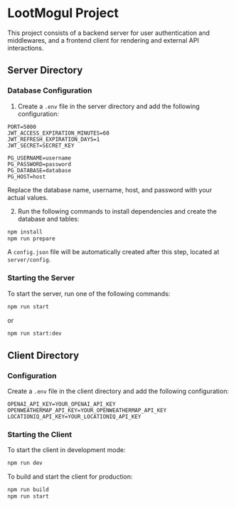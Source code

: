# LootMogul Project

This project consists of a backend server for user authentication and middlewares, and a frontend client for rendering and external API interactions.

## Server Directory

### Database Configuration

1. Create a `.env` file in the server directory and add the following configuration:

```
PORT=5000
JWT_ACCESS_EXPIRATION_MINUTES=60
JWT_REFRESH_EXPIRATION_DAYS=1
JWT_SECRET=SECRET_KEY

PG_USERNAME=username
PG_PASSWORD=password
PG_DATABASE=database
PG_HOST=host
```

Replace the database name, username, host, and password with your actual values.

2. Run the following commands to install dependencies and create the database and tables:

```bash
npm install
npm run prepare
```

A `config.json` file will be automatically created after this step, located at `server/config`.

### Starting the Server

To start the server, run one of the following commands:

```bash
npm run start
```

or

```bash
npm run start:dev
```

## Client Directory

### Configuration

Create a `.env` file in the client directory and add the following configuration:

```
OPENAI_API_KEY=YOUR_OPENAI_API_KEY
OPENWEATHERMAP_API_KEY=YOUR_OPENWEATHERMAP_API_KEY
LOCATIONIQ_API_KEY=YOUR_LOCATIONIQ_API_KEY
```

### Starting the Client

To start the client in development mode:

```bash
npm run dev
```

To build and start the client for production:

```bash
npm run build
npm run start
```